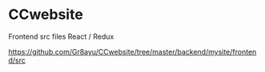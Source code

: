 # CCwebsite

Frontend src files React / Redux

https://github.com/Gr8ayu/CCwebsite/tree/master/backend/mysite/frontend/src
